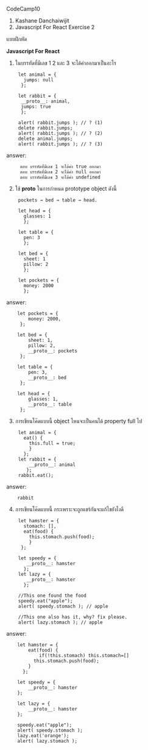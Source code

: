 CodeCamp10  
1. Kashane Danchaiwijit  
2. Javascript For React Exercise 2 

แบบฝึกหัด 

**Javascript For React**    
1) ในบรรทัดที่มีเลข 1 2 และ 3 จะได้ค่าออกมาเป็นอะไร


        let animal = {
          jumps: null
         }; 

        let rabbit = {
         __proto__: animal,
         jumps: true
         };

        alert( rabbit.jumps ); // ? (1)
        delete rabbit.jumps; 
        alert( rabbit.jumps ); // ? (2) 
        delete animal.jumps; 
        alert( rabbit.jumps ); // ? (3)  


answer:

         ตอบ บรรทัดที่มีเลข 1 จะได้ค่า true ออกมา
         ตอบ บรรทัดที่มีเลข 2 จะได้ค่า null ออกมา
         ตอบ บรรทัดที่มีเลข 3 จะได้ค่า undefined



2) ใช้ __proto__ ในการกำหนด prototype object ดังนี้ 


        pockets → bed → table → head.   
        
        let head = {            
          glasses: 1             
          };

        let table = {
          pen: 3
          };

        let bed = {
          sheet: 1
          pillow: 2
          };

        let pockets = {
          money: 2000
          };                     

      
answer:


        let pockets = {
            money: 2000,
         };

        let bed = {
            sheet: 1,
            pillow: 2,
            __proto__: pockets
         };

        let table = {
            pen: 3,
            __proto__: bed
         };

        let head = {
            glasses: 1,
            __proto__: table
         };
      

3) การเขียนโค๊ดแบบนี้ object ไหนจะเป็นคนได้ property full ไป


        let animal = {
          eat() {
            this.full = true;
            }
          };  
        let rabbit = {
            __proto__: animal
           };  
        rabbit.eat();


answer:


        rabbit


4) การเขียนโค๊ดแบบนี้ กระเพราะจะถูกแชร์กันจะแก้ไขยังไงดี

        let hamster = {
          stomach: [],
          eat(food) {                       
            this.stomach.push(food);
            }
         };              

        let speedy = {                 
           __proto__: hamster          
          };
        let lazy = {                           
           __proto__: hamster 
          };

        //This one found the food
        speedy.eat("apple");
        alert( speedy.stomach ); // apple

        //This one also has it, why? fix please.
        alert( lazy.stomach ); // apple


answer:


        let hamster = { 
            eat(food) {
                if(!this.stomach) this.stomach=[]
              this.stomach.push(food);
            }
          };

        let speedy = {
            __proto__: hamster
        };
  
        let lazy = {
            __proto__: hamster
        };

        speedy.eat("apple");
        alert( speedy.stomach );
        lazy.eat('orange');
        alert( lazy.stomach );





